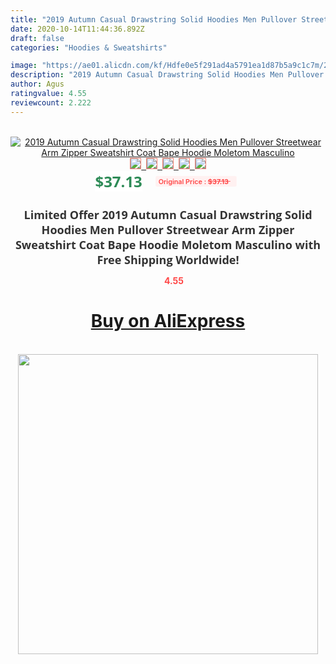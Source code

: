 ```yaml
---
title: "2019 Autumn Casual Drawstring Solid Hoodies Men Pullover Streetwear Arm Zipper Sweatshirt Coat Bape Hoodie Moletom Masculino"
date: 2020-10-14T11:44:36.892Z
draft: false
categories: "Hoodies & Sweatshirts"

image: "https://ae01.alicdn.com/kf/Hdfe0e5f291ad4a5791ea1d87b5a9c1c7m/2019-Autumn-Casual-Drawstring-Solid-Hoodies-Men-Pullover-Streetwear-Arm-Zipper-Sweatshirt-Coat-Bape-Hoodie-Moletom.jpg"
description: "2019 Autumn Casual Drawstring Solid Hoodies Men Pullover Streetwear Arm Zipper Sweatshirt Coat Bape Hoodie Moletom Masculino"
author: Agus
ratingvalue: 4.55
reviewcount: 2.222
---
```

<br>
<div style="text-align: center;">
<a href="https://s.click.aliexpress.com/e/_AVFwit" target="_blank" rel="nofollow noopener noreferrer"><img alt="2019 Autumn Casual Drawstring Solid Hoodies Men Pullover Streetwear Arm Zipper Sweatshirt Coat Bape Hoodie Moletom Masculino" class="magnifier-image" src="https://ae01.alicdn.com/kf/Hdfe0e5f291ad4a5791ea1d87b5a9c1c7m/2019-Autumn-Casual-Drawstring-Solid-Hoodies-Men-Pullover-Streetwear-Arm-Zipper-Sweatshirt-Coat-Bape-Hoodie-Moletom.jpg_640x640.jpg">
<br>
<img style="border:1px solid salmon" src="https://ae01.alicdn.com/kf/Hdfe0e5f291ad4a5791ea1d87b5a9c1c7m/2019-Autumn-Casual-Drawstring-Solid-Hoodies-Men-Pullover-Streetwear-Arm-Zipper-Sweatshirt-Coat-Bape-Hoodie-Moletom.jpg_120x120.jpg">&nbsp;&nbsp;<img style="border:1px solid salmon" src="https://ae01.alicdn.com/kf/H98bb2717b4684cf6ae9f44e5e6a5fe9aG/2019-Autumn-Casual-Drawstring-Solid-Hoodies-Men-Pullover-Streetwear-Arm-Zipper-Sweatshirt-Coat-Bape-Hoodie-Moletom.jpg_120x120.jpg">&nbsp;&nbsp;<img style="border:1px solid salmon" src="https://ae01.alicdn.com/kf/Hd4d6b15f30954f21946af228c56654caV/2019-Autumn-Casual-Drawstring-Solid-Hoodies-Men-Pullover-Streetwear-Arm-Zipper-Sweatshirt-Coat-Bape-Hoodie-Moletom.jpg_120x120.jpg">&nbsp;&nbsp;<img style="border:1px solid salmon" src="https://ae01.alicdn.com/kf/H7f1fa1d86bf04b3c8ee4964224781117W/2019-Autumn-Casual-Drawstring-Solid-Hoodies-Men-Pullover-Streetwear-Arm-Zipper-Sweatshirt-Coat-Bape-Hoodie-Moletom.jpg_120x120.jpg">&nbsp;&nbsp;<img style="border:1px solid salmon" src="https://ae01.alicdn.com/kf/Ha3120c6c11784949bc9bf107c503e8bbH/2019-Autumn-Casual-Drawstring-Solid-Hoodies-Men-Pullover-Streetwear-Arm-Zipper-Sweatshirt-Coat-Bape-Hoodie-Moletom.jpg_120x120.jpg"></a></div><br0>
<div style="text-align: center;"><span style="background-color: white; border: 0px; box-sizing: border-box; color: seagreen; display: inline-block; font-family: &quot;open sans&quot; , &quot;arial&quot; , &quot;helvetica&quot; , sans-serif , &quot;heiti&quot;; font-size: 24px; font-stretch: inherit; font-weight: 700; line-height: inherit; margin: 0px 10px 0px 0px; padding: 0px; vertical-align: middle;">$37.13 </span>
<span style="background: rgb(255 , 241 , 241); border-radius: 3px; border: 0px; box-sizing: border-box; color: #ff4747; display: inline-block; font-family: inherit; font-size: 12px; font-stretch: inherit; font-style: inherit; font-variant: inherit; font-weight: 600; line-height: inherit; margin: 0px; padding: 2px 5px; transform: scale(0.9); vertical-align: middle;">Original Price : <b style="text-decoration: line-through;">$37.13 </b> &nbsp;&nbsp;</span></div>
<h1 style="color: #333333; display: inline-block; font-family: &quot;open sans&quot; , &quot;arial&quot; , &quot;helvetica&quot; , sans-serif , &quot;heiti&quot;; font-size: 18px; font-stretch: inherit; font-weight: 700; text-align: center;">Limited Offer 2019 Autumn Casual Drawstring Solid Hoodies Men Pullover Streetwear Arm Zipper Sweatshirt Coat Bape Hoodie Moletom Masculino with Free Shipping Worldwide!</h1>
<div style="color: #ff4747; text-align: center;">
<img src="https://4.bp.blogspot.com/-M0ZcTcb-5uY/XleCXlxnR4I/AAAAAAAAAEc/OrjgMkXV1oMQFaCRZj5HQwOCBcu3w1FegCPcBGAYYCw/s1600/star.png" style="height: 15px;">&nbsp;<b>4.55</b></div>
<div class="button_cont" align="center"><a class="buynow_a" href="https://s.click.aliexpress.com/e/_AVFwit" target="_blank" rel="nofollow noopener noreferrer"><H1>Buy on AliExpress</H1></a></div><br>
<div class="separator" style="clear: both; text-align: center;">
<img src="https://lh3.googleusercontent.com/-pTy5HemUv9M/XlePHvY0dAI/AAAAAAAAAE4/0nX5iRUoIWY8eMW9Dpxeirr157OZliDIgCLcBGAsYHQ/s1600/badge.gif" width="480">
</div>
